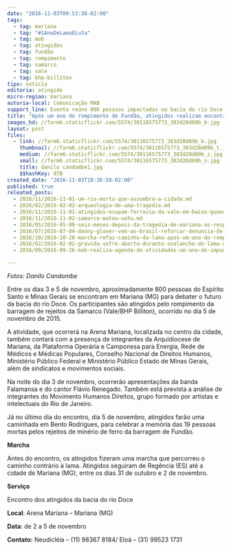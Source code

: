 ```yaml
---
date: "2016-11-03T09:53:38-02:00"
tags:
  - tag: mariana
  - tag: "#1AnoDeLamaELuta"
  - tag: mab
  - tag: atingidos
  - tag: fundão
  - tag: rompimento
  - tag: samarco
  - tag: vale
  - tag: bhp-billiton
tipo: noticia
editoria: atingido
micro-regiao: mariana
autoria-local: Comunicação MAB
support_line: Evento reúne 800 pessoas impactadas na bacia do rio Doce pelos rejeitos de minério da Samarco
title: "Após um ano do rompimento de Fundão, atingidos realizam encontro em Mariana"
images_hd: //farm6.staticflickr.com/5574/30116575773_383d28d89b_b.jpg
layout: post
files:
  - link: //farm6.staticflickr.com/5574/30116575773_383d28d89b_b.jpg
    thumbnail: //farm6.staticflickr.com/5574/30116575773_383d28d89b_t.jpg
    medium: //farm6.staticflickr.com/5574/30116575773_383d28d89b_z.jpg
    small: //farm6.staticflickr.com/5574/30116575773_383d28d89b_n.jpg
    title: danilo candombe1.jpg
    $$hashKey: 07B
created_date: "2016-11-03T10:36:58-02:00"
published: true
releated_posts:
  - 2016/11/2016-11-01-um-rio-morto-que-assombra-a-cidade.md
  - 2016/02/2016-02-02-arqueologia-de-uma-tragedia.md
  - 2016/11/2016-11-01-atingidos-ocupam-ferrovia-da-vale-em-baixo-guandu-es.md
  - 2016/11/2016-11-02-samarco-matou-uatu.md
  - 2016/05/2016-05-09-seis-meses-depois-da-tragedia-de-mariana-as-respostas-ainda-nao-foram-dadas.md
  - 2016/07/2016-07-04-danny-glover-vem-ao-brasil-reforcar-denuncia-de-golpe-contra-dilma.md
  - 2016/10/2016-10-28-marcha-refaz-caminho-da-lama-apos-um-ano-do-rompimento-de-fundao.md
  - 2016/02/2016-02-02-gravida-sofre-aborto-durante-avalanche-de-lama-da-samarco.md
  - 2016/09/2016-09-26-mab-realiza-agenda-de-atividades-um-ano-de-impunidade-do-crime-da-samarco-em-mariana-mg.md

---
```

<p><em>Fotos: Danilo Candombe</em></p>

<p>Entre os dias 3 e 5 de novembro, aproximadamente 800 pessoas do Esp&iacute;rito Santo e Minas Gerais se encontram em Mariana (MG) para debater o futuro da bacia do rio Doce. Os participantes s&atilde;o atingidos pelo rompimento da barragem de rejeitos da Samarco (Vale/BHP Billiton), ocorrido no dia 5 de novembro de 2015.</p>

<p>A atividade, que ocorrer&aacute; na Arena Mariana, localizada no centro da cidade, tamb&eacute;m contar&aacute; com a presen&ccedil;a de integrantes da Arquidiocese de Mariana, da Plataforma Oper&aacute;ria e Camponesa para Energia, Rede de M&eacute;dicos e M&eacute;dicas Populares, Conselho Nacional de Direitos Humanos, Minist&eacute;rio P&uacute;blico Federal e Minist&eacute;rio P&uacute;blico Estado de Minas Gerais, al&eacute;m de sindicatos e movimentos sociais.</p>

<p>Na noite do dia 3 de novembro, ocorrer&atilde;o apresenta&ccedil;&otilde;es da banda Falamansa e do cantor Fl&aacute;vio Renegado. Tamb&eacute;m est&aacute; prevista a an&aacute;lise de integrantes do Movimento Humanos Direitos, grupo formado por artistas e intelectuais do Rio de Janeiro.</p>

<p>J&aacute; no &uacute;ltimo dia do encontro, dia 5 de novembro, atingidos far&atilde;o uma caminhada em Bento Rodrigues, para celebrar a mem&oacute;ria das 19 pessoas mortas pelos rejeitos de min&eacute;rio de ferro da barragem de Fund&atilde;o.</p>

<p><strong>Marcha</strong></p>

<p>Antes do encontro, os atingidos fizeram uma marcha que percorreu o caminho contr&aacute;rio &agrave; lama. Atingidos seguiram de Reg&ecirc;ncia (ES) at&eacute; a cidade de Mariana (MG), entre os dias 31 de outubro e 2 de novembro.</p>

<p><strong>Servi&ccedil;o</strong></p>

<p>Encontro dos atingidos da bacia do rio Doce</p>

<p><strong>Local</strong>:&nbsp;Arena Mariana &ndash; Mariana (MG)</p>

<p><strong>Data</strong>:&nbsp;de 2 a 5 de novembro</p>

<p><strong>Contato:</strong> Neudicl&eacute;ia &ndash; (11) 98367 8184/ Elo&aacute; &ndash; (31) 99523 1731</p>
